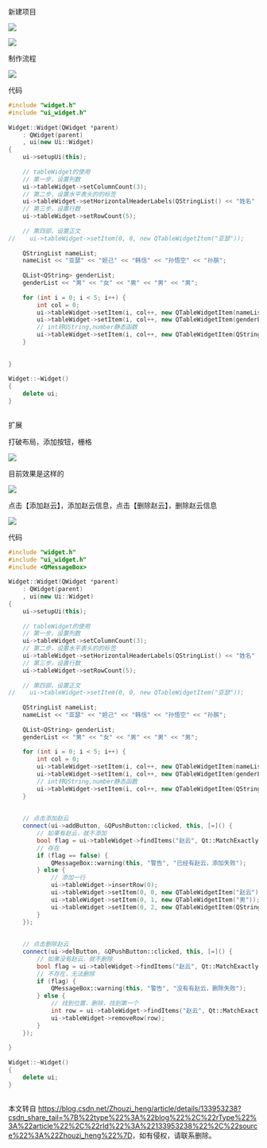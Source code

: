  

新建项目

![](https://img-blog.csdnimg.cn/1412a1aad1374474a063f07fdb62f18c.png)

![](https://img-blog.csdnimg.cn/89b5ada07dc74e61abb3df4070546642.png)

制作流程

![](https://img-blog.csdnimg.cn/cd62aa3398fa4840b835a3b9c300f328.png)

代码

```cpp
#include "widget.h"
#include "ui_widget.h"
 
Widget::Widget(QWidget *parent)
    : QWidget(parent)
    , ui(new Ui::Widget)
{
    ui->setupUi(this);
 
    // tableWidget的使用
    // 第一步，设置列数
    ui->tableWidget->setColumnCount(3);
    // 第二步，设置水平表头的的标签
    ui->tableWidget->setHorizontalHeaderLabels(QStringList() << "姓名" << "性别" << "年龄");
    // 第三步，设置行数
    ui->tableWidget->setRowCount(5);
 
    // 第四部，设置正文
//    ui->tableWidget->setItem(0, 0, new QTableWidgetItem("亚瑟"));
 
    QStringList nameList;
    nameList << "亚瑟" << "妲己" << "韩信" << "孙悟空" << "孙膑";
 
    QList<QString> genderList;
    genderList << "男" << "女" << "男" << "男" << "男";
 
    for (int i = 0; i < 5; i++) {
        int col = 0;
        ui->tableWidget->setItem(i, col++, new QTableWidgetItem(nameList[i]));
        ui->tableWidget->setItem(i, col++, new QTableWidgetItem(genderList.at(i)));
        // int转QString,number静态函数
        ui->tableWidget->setItem(i, col++, new QTableWidgetItem(QString::number(18 + i)));
    }
 
 
}
 
Widget::~Widget()
{
    delete ui;
}
 
```

扩展

打破布局，添加按钮，栅格

![](https://img-blog.csdnimg.cn/28c450a9263c424a90125303595c29be.png)

目前效果是这样的

![](https://img-blog.csdnimg.cn/4f068c09b508457484b9f2b903c94507.png)

点击【添加赵云】，添加赵云信息，点击【删除赵云】，删除赵云信息

![](https://img-blog.csdnimg.cn/11df37c40d964de2bcccf54f98854893.png)

代码

```cpp
#include "widget.h"
#include "ui_widget.h"
#include <QMessageBox>
 
Widget::Widget(QWidget *parent)
    : QWidget(parent)
    , ui(new Ui::Widget)
{
    ui->setupUi(this);
 
    // tableWidget的使用
    // 第一步，设置列数
    ui->tableWidget->setColumnCount(3);
    // 第二步，设置水平表头的的标签
    ui->tableWidget->setHorizontalHeaderLabels(QStringList() << "姓名" << "性别" << "年龄");
    // 第三步，设置行数
    ui->tableWidget->setRowCount(5);
 
    // 第四部，设置正文
//    ui->tableWidget->setItem(0, 0, new QTableWidgetItem("亚瑟"));
 
    QStringList nameList;
    nameList << "亚瑟" << "妲己" << "韩信" << "孙悟空" << "孙膑";
 
    QList<QString> genderList;
    genderList << "男" << "女" << "男" << "男" << "男";
 
    for (int i = 0; i < 5; i++) {
        int col = 0;
        ui->tableWidget->setItem(i, col++, new QTableWidgetItem(nameList[i]));
        ui->tableWidget->setItem(i, col++, new QTableWidgetItem(genderList.at(i)));
        // int转QString,number静态函数
        ui->tableWidget->setItem(i, col++, new QTableWidgetItem(QString::number(18 + i)));
    }
 
 
    // 点击添加赵云
    connect(ui->addButton, &QPushButton::clicked, this, [=]() {
        // 如果有赵云，就不添加
        bool flag = ui->tableWidget->findItems("赵云", Qt::MatchExactly).isEmpty();
        // 存在
        if (flag == false) {
            QMessageBox::warning(this, "警告", "已经有赵云，添加失败");
        } else {
            // 添加一行
            ui->tableWidget->insertRow(0);
            ui->tableWidget->setItem(0, 0, new QTableWidgetItem("赵云"));
            ui->tableWidget->setItem(0, 1, new QTableWidgetItem("男"));
            ui->tableWidget->setItem(0, 2, new QTableWidgetItem(QString::number(25)));
        }
    });
 
 
    // 点击删除赵云
    connect(ui->delButton, &QPushButton::clicked, this, [=]() {
        // 如果没有赵云，就不删除
        bool flag = ui->tableWidget->findItems("赵云", Qt::MatchExactly).isEmpty();
        // 不存在，无法删除
        if (flag) {
            QMessageBox::warning(this, "警告", "没有有赵云，删除失败");
        } else {
            // 找到位置，删除，找到第一个
            int row = ui->tableWidget->findItems("赵云", Qt::MatchExactly).first()->row();
            ui->tableWidget->removeRow(row);
        }
    });
 
}
 
Widget::~Widget()
{
    delete ui;
}
 
```

本文转自 <https://blog.csdn.net/Zhouzi_heng/article/details/133953238?csdn_share_tail=%7B%22type%22%3A%22blog%22%2C%22rType%22%3A%22article%22%2C%22rId%22%3A%22133953238%22%2C%22source%22%3A%22Zhouzi_heng%22%7D>，如有侵权，请联系删除。